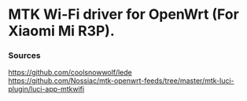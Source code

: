 # MTK Wi-Fi driver for OpenWrt (For Xiaomi Mi R3P).

### Sources
https://github.com/coolsnowwolf/lede  
https://github.com/Nossiac/mtk-openwrt-feeds/tree/master/mtk-luci-plugin/luci-app-mtkwifi
